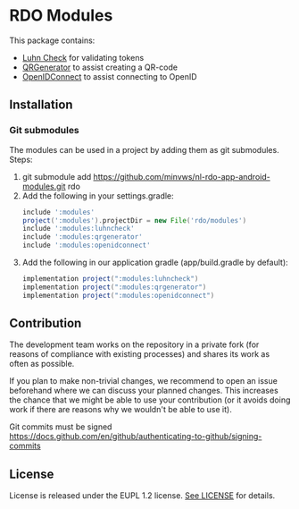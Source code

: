 # RDO Modules

This package contains:

- [Luhn Check](/modules/luhncheck/LuhnCheck.md) for validating tokens
- [QRGenerator](/modules/qrgenerator/README.md) to assist creating a QR-code
- [OpenIDConnect](/modules/openidconnect/README.md) to assist connecting to OpenID

## Installation

### Git submodules

The modules can be used in a project by adding them as git submodules.
Steps:
1. git submodule add https://github.com/minvws/nl-rdo-app-android-modules.git rdo
2. Add the following in your settings.gradle:
    ```groovy
    include ':modules'
    project(':modules').projectDir = new File('rdo/modules')
    include ':modules:luhncheck'
    include ':modules:qrgenerator'
    include ':modules:openidconnect'
    ```
3. Add the following in our application gradle (app/build.gradle by default):
    ```groovy
    implementation project(":modules:luhncheck")
    implementation project(":modules:qrgenerator")
    implementation project(":modules:openidconnect")
    ```


## Contribution

The development team works on the repository in a private fork (for reasons of compliance with existing processes) and shares its work as often as possible.

If you plan to make non-trivial changes, we recommend to open an issue beforehand where we can discuss your planned changes. This increases the chance that we might be able to use your contribution (or it avoids doing work if there are reasons why we wouldn't be able to use it).

Git commits must be signed https://docs.github.com/en/github/authenticating-to-github/signing-commits

## License

License is released under the EUPL 1.2 license. [See LICENSE](https://github.com/minvws/nl-rdo-app-android-modules/blob/master/LICENSE.txt) for details.




